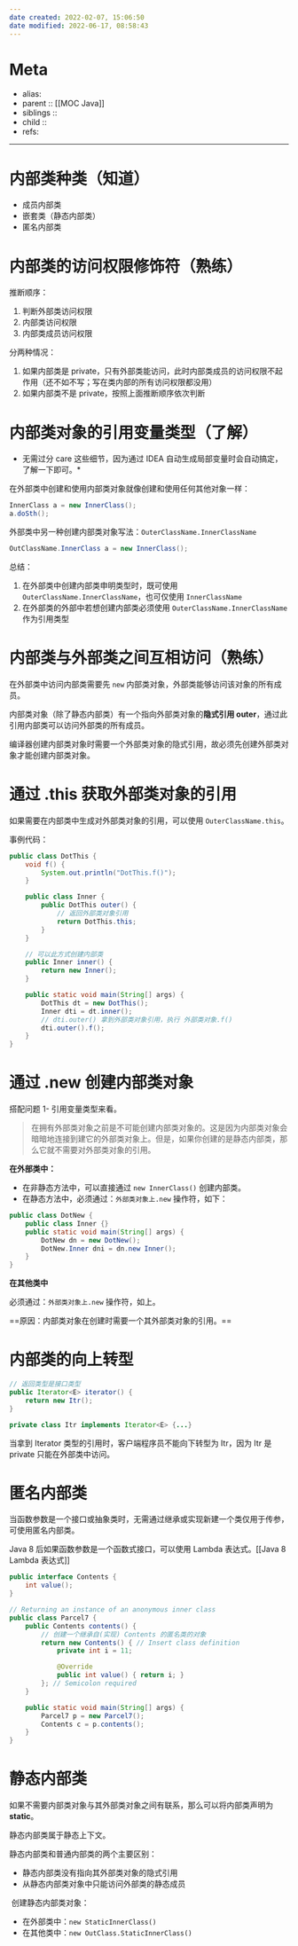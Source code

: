 ```yaml
---
date created: 2022-02-07, 15:06:50
date modified: 2022-06-17, 08:58:43
---
```


# Meta

- alias:
- parent :: [[MOC Java]]
- siblings ::
- child ::
- refs:

---

# 内部类种类（知道）

- 成员内部类
- 嵌套类（静态内部类）
- 匿名内部类

# 内部类的访问权限修饰符（熟练）

推断顺序：

1. 判断外部类访问权限
2. 内部类访问权限
3. 内部类成员访问权限

分两种情况：

1. 如果内部类是 private，只有外部类能访问，此时内部类成员的访问权限不起作用（还不如不写；写在类内部的所有访问权限都没用）
2. 如果内部类不是 private，按照上面推断顺序依次判断

# 内部类对象的引用变量类型（了解）

* 无需过分 care 这些细节，因为通过 IDEA 自动生成局部变量时会自动搞定，了解一下即可。*

在外部类中创建和使用内部类对象就像创建和使用任何其他对象一样：

```java
InnerClass a = new InnerClass();
a.doSth();
```

外部类中另一种创建内部类对象写法：`OuterClassName.InnerClassName`

```java
OutClassName.InnerClass a = new InnerClass();
```

总结：

1. 在外部类中创建内部类申明类型时，既可使用 `OuterClassName.InnerClassName`，也可仅使用 `InnerClassName`
2. 在外部类的外部中若想创建内部类必须使用 `OuterClassName.InnerClassName` 作为引用类型

# 内部类与外部类之间互相访问（熟练）

在外部类中访问内部类需要先 `new` 内部类对象，外部类能够访问该对象的所有成员。

内部类对象（除了静态内部类）有一个指向外部类对象的**隐式引用 outer**，通过此引用内部类可以访问外部类的所有成员。

编译器创建内部类对象时需要一个外部类对象的隐式引用，故必须先创建外部类对象才能创建内部类对象。

# 通过 .this 获取外部类对象的引用

如果需要在内部类中生成对外部类对象的引用，可以使用 `OuterClassName.this`。

事例代码：

```java
public class DotThis {
    void f() {
        System.out.println("DotThis.f()");
    }

    public class Inner {
        public DotThis outer() {
            // 返回外部类对象引用
            return DotThis.this;
        }
    }

    // 可以此方式创建内部类
    public Inner inner() {
        return new Inner();
    }

    public static void main(String[] args) {
        DotThis dt = new DotThis();
        Inner dti = dt.inner();
        // dti.outer() 拿到外部类对象引用，执行 外部类对象.f()
        dti.outer().f();
    }
}
```

# 通过 .new 创建内部类对象

搭配问题 1- 引用变量类型来看。

>   在拥有外部类对象之前是不可能创建内部类对象的。这是因为内部类对象会暗暗地连接到建它的外部类对象上。但是，如果你创建的是静态内部类，那么它就不需要对外部类对象的引用。

**在外部类中：**

- 在非静态方法中，可以直接通过 `new InnerClass()` 创建内部类。
- 在静态方法中，必须通过：`外部类对象上.new` 操作符，如下：

```java
public class DotNew {
    public class Inner {}
    public static void main(String[] args) {
        DotNew dn = new DotNew();
        DotNew.Inner dni = dn.new Inner();
    }
}
```

**在其他类中**

必须通过：`外部类对象上.new` 操作符，如上。

==原因：内部类对象在创建时需要一个其外部类对象的引用。==

# 内部类的向上转型

```java
// 返回类型是接口类型
public Iterator<E> iterator() {
    return new Itr();
}

private class Itr implements Iterator<E> {...}
```

当拿到 Iterator 类型的引用时，客户端程序员不能向下转型为 Itr，因为 Itr 是 private 只能在外部类中访问。

# 匿名内部类

当函数参数是一个接口或抽象类时，无需通过继承或实现新建一个类仅用于传参，可使用匿名内部类。

Java 8 后如果函数参数是一个函数式接口，可以使用 Lambda 表达式。[[Java 8 Lambda 表达式]]

```java
public interface Contents {
    int value();
}

// Returning an instance of an anonymous inner class
public class Parcel7 {
    public Contents contents() {
        // 创建一个继承自(实现) Contents 的匿名类的对象
        return new Contents() { // Insert class definition
            private int i = 11;

            @Override
            public int value() { return i; }
        }; // Semicolon required
    }

    public static void main(String[] args) {
        Parcel7 p = new Parcel7();
        Contents c = p.contents();
    }
}
```

# 静态内部类

如果不需要内部类对象与其外部类对象之间有联系，那么可以将内部类声明为 **static**。

静态内部类属于静态上下文。

静态内部类和普通内部类的两个主要区别：
- 静态内部类没有指向其外部类对象的隐式引用
- 从静态内部类对象中只能访问外部类的静态成员

 创建静态内部类对象：
- 在外部类中：`new StaticInnerClass()`
- 在其他类中：`new OutClass.StaticInnerClass()`
